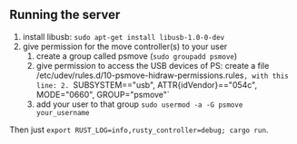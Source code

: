 ## Running the server

1. install libusb: `sudo apt-get install libusb-1.0-0-dev`
2. give permission for the move controller(s) to your user
   1. create a group called psmove (`sudo groupadd psmove`)
   2. give permission to access the USB devices of PS: create a file
      /etc/udev/rules.d/10-psmove-hidraw-permissions.rules`, with this line:
      2. `SUBSYSTEM=="usb", ATTR{idVendor}=="054c", MODE="0660", GROUP="psmove"`
   3. add your user to that group `sudo usermod -a -G psmove your_username`

Then just `export RUST_LOG=info,rusty_controller=debug; cargo run`.
